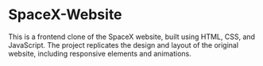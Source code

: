 # SpaceX-Website
This is a frontend clone of the SpaceX website, built using HTML, CSS, and JavaScript. The project replicates the design and layout of the original website, including responsive elements and animations.

